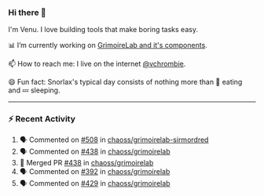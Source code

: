 ### Hi there 👋

I'm Venu. I love building tools that make boring tasks easy.

📊 I’m currently working on [GrimoireLab and it's components](https://chaoss.github.io/grimoirelab).

📫 How to reach me: I live on the internet [@vchrombie](https://www.google.co.in/search?q=vchrombie).

😄 Fun fact: Snorlax's typical day consists of nothing more than :doughnut: eating and :zzz: sleeping.

---

### :zap: Recent Activity

<!--START_SECTION:activity-->
1. 🗣 Commented on [#508](https://github.com/chaoss/grimoirelab-sirmordred/issues/508) in [chaoss/grimoirelab-sirmordred](https://github.com/chaoss/grimoirelab-sirmordred)
2. 🗣 Commented on [#438](https://github.com/chaoss/grimoirelab/issues/438) in [chaoss/grimoirelab](https://github.com/chaoss/grimoirelab)
3. 🎉 Merged PR [#438](https://github.com/chaoss/grimoirelab/pull/438) in [chaoss/grimoirelab](https://github.com/chaoss/grimoirelab)
4. 🗣 Commented on [#392](https://github.com/chaoss/grimoirelab/issues/392) in [chaoss/grimoirelab](https://github.com/chaoss/grimoirelab)
5. 🗣 Commented on [#429](https://github.com/chaoss/grimoirelab/issues/429) in [chaoss/grimoirelab](https://github.com/chaoss/grimoirelab)
<!--END_SECTION:activity-->

<!--
**vchrombie/vchrombie** is a ✨ _special_ ✨ repository because its `README.md` (this file) appears on your GitHub profile.

Here are some ideas to get you started:

- 🔭 I’m currently working on ...
- 🌱 I’m currently learning ...
- 👯 I’m looking to collaborate on ...
- 🤔 I’m looking for help with ...
- 💬 Ask me about ...
- 📫 How to reach me: ...
- 😄 Pronouns: ...
- ⚡ Fun fact: ...
-->
